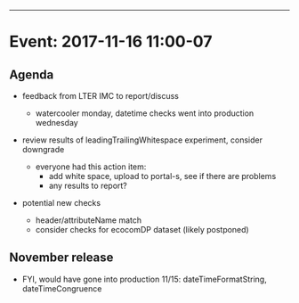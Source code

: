 -----------------------

# Event: 2017-11-16 11:00-07
## Agenda
* feedback from LTER IMC to report/discuss 
    * watercooler monday, datetime checks went into production wednesday
    
* review results of leadingTrailingWhitespace experiment, consider downgrade 
    * everyone had this action item: 
        * add white space, upload to portal-s, see if there are problems
        * any results to report?
        
* potential new checks
    * header/attributeName match
    * consider checks for ecocomDP dataset (likely postponed)

## November release
* FYI, would have gone into production 11/15: dateTimeFormatString, dateTimeCongruence
